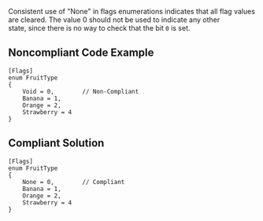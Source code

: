 
Consistent use of "None" in flags enumerations indicates that all flag values are cleared. The value 0 should not be used to indicate any other<br>state, since there is no way to check that the bit `0` is set.

## Noncompliant Code Example


    [Flags]
    enum FruitType
    {
        Void = 0,        // Non-Compliant
        Banana = 1,
        Orange = 2,
        Strawberry = 4
    }


## Compliant Solution


    [Flags]
    enum FruitType
    {
        None = 0,        // Compliant
        Banana = 1,
        Orange = 2,
        Strawberry = 4
    }

